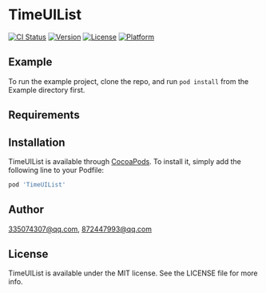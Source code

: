 # TimeUIList

[![CI Status](https://img.shields.io/travis/335074307@qq.com/TimeUIList.svg?style=flat)](https://travis-ci.org/335074307@qq.com/TimeUIList)
[![Version](https://img.shields.io/cocoapods/v/TimeUIList.svg?style=flat)](https://cocoapods.org/pods/TimeUIList)
[![License](https://img.shields.io/cocoapods/l/TimeUIList.svg?style=flat)](https://cocoapods.org/pods/TimeUIList)
[![Platform](https://img.shields.io/cocoapods/p/TimeUIList.svg?style=flat)](https://cocoapods.org/pods/TimeUIList)

## Example

To run the example project, clone the repo, and run `pod install` from the Example directory first.

## Requirements

## Installation

TimeUIList is available through [CocoaPods](https://cocoapods.org). To install
it, simply add the following line to your Podfile:

```ruby
pod 'TimeUIList'
```

## Author

335074307@qq.com, 872447993@qq.com

## License

TimeUIList is available under the MIT license. See the LICENSE file for more info.
